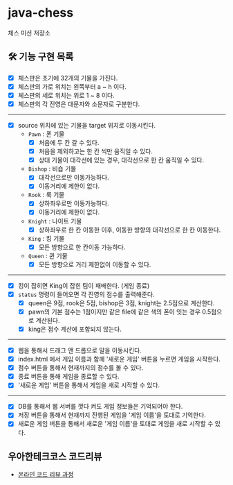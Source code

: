# java-chess

체스 미션 저장소

## 🛠 기능 구현 목록

* [x] 체스판은 초기에 32개의 기물을 가진다.
* [x] 체스판의 가로 위치는 왼쪽부터 a ~ h 이다.
* [x] 체스판의 세로 위치는 위로 1 ~ 8 이다.
* [x] 체스판의 각 진영은 대문자와 소문자로 구분한다.

---

* [x] source 위치에 있는 기물을 target 위치로 이동시킨다. 
  * `Pawn` : 폰 기물
    * [x] 처음에 두 칸 갈 수 있다.
    * [x] 처음을 제외하고는 한 칸 씩만 움직일 수 있다. 
    * [x] 상대 기물이 대각선에 있는 경우, 대각선으로 한 칸 움직일 수 있다.
  * `Bishop` : 비숍 기물
    * [x] 대각선으로만 이동가능하다. 
    * [x] 이동거리에 제한이 없다. 
  * `Rook` : 룩 기물
    * [x] 상하좌우로만 이동가능하다. 
    * [x] 이동거리에 제한이 없다. 
  * `Knight` : 나이트 기물
    * [x] 상하좌우로 한 칸 이동한 이후, 이동한 방향의 대각선으로 한 칸 이동한다.
  * `King` : 킹 기물
    * [x] 모든 방향으로 한 칸이동 가능하다. 
  * `Queen` : 퀸 기물
    * [x] 모든 방향으로 거리 제한없이 이동할 수 있다. 

---

* [x] 킹이 잡히면 King이 잡힌 팀이 패배한다. (게임 종료)
* [x] `status` 명령이 들어오면 각 진영의 점수를 출력해준다.
  * [x] queen은 9점, rook은 5점, bishop은 3점, knight는 2.5점으로 계산한다.
  * [x] pawn의 기본 점수는 1점이지만 같은 file에 같은 색의 폰이 잇는 경우 0.5점으로 계산된다.
  * [x] king은 점수 계산에 포함되지 않는다.

---

* [x] 웹을 통해서 드래그 앤 드롭으로 말을 이동시킨다.
* [x] index.html 에서 게임 이름과 함께 '새로운 게임' 버튼을 누르면 게임을 시작한다.
* [x] 점수 버튼을 통해서 현재까지의 점수를 볼 수 있다.
* [x] 종료 버튼을 통해 게임을 종료할 수 있다.
* [x] '새로운 게임' 버튼을 통해서 게임을 새로 시작할 수 있다.

---

* [x] DB를 통해서 웹 서버를 껏다 켜도 게임 정보들은 기억되어야 한다.
* [x] 저장 버튼을 통해서 현재까지 진행된 게임을 '게임 이름'을 토대로 기억한다.
* [x] 새로운 게임 버튼을 통해서 새로운 '게임 이름'을 토대로 게임을 새로 시작할 수 있다.

## 우아한테크코스 코드리뷰

- [온라인 코드 리뷰 과정](https://github.com/woowacourse/woowacourse-docs/blob/master/maincourse/README.md)
